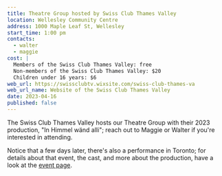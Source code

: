 ```yaml
---
title: Theatre Group hosted by Swiss Club Thames Valley
location: Wellesley Community Centre
address: 1000 Maple Leaf St, Wellesley
start_time: 1:00 pm
contacts:
  - walter
  - maggie
cost: |
  Members of the Swiss Club Thames Valley: free
  Non-members of the Swiss Club Thames Valley: $20
  Children under 16 years: $6
web_url: https://swissclubtv.wixsite.com/swiss-club-thames-va
web_url_name: Website of the Swiss Club Thames Valley
date: 2023-04-16
published: false
---
```


The Swiss Club Thames Valley hosts our Theatre Group with their 2023
production, "In Himmel wänd alli"; reach out to Maggie or Walter if you're
interested in attending.

Notice that a few days later, there's also a performance in Toronto; for
details about that event, the cast, and more about the production, have a look
at the [event page].
 
[event page]: <{% link _events/2023-04-22-theatre-group.md %}>
